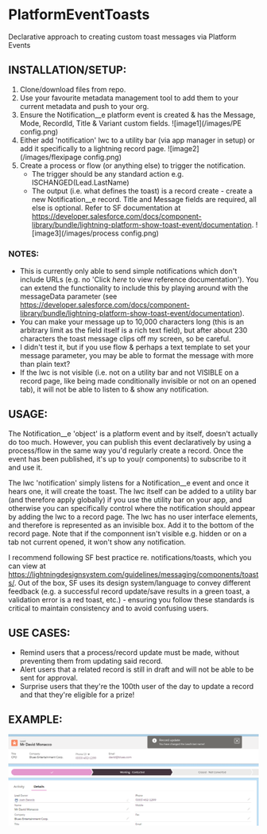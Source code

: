 # PlatformEventToasts
Declarative approach to creating custom toast messages via Platform Events

## INSTALLATION/SETUP:
1. Clone/download files from repo.
2. Use your favourite metadata management tool to add them to your current metadata and push to your org.
3. Ensure the Notification__e platform event is created & has the Message, Mode, RecordId, Title & Variant custom fields.
![image1](/images/PE config.png)
4. Either add 'notification' lwc to a utility bar (via app manager in setup) or add it specifically to a lightning record page.
![image2](/images/flexipage config.png)
5. Create a process or flow (or anything else) to trigger the notification.
    - The trigger should be any standard action e.g. ISCHANGED(Lead.LastName)
    - The output (i.e. what defines the toast) is a record create - create a new Notification__e record. Title and Message fields are required, all else is optional. Refer to SF documentation at https://developer.salesforce.com/docs/component-library/bundle/lightning-platform-show-toast-event/documentation.
![image3](/images/process config.png)

### NOTES:
- This is currently only able to send simple notifications which don't include URLs (e.g. no 'Click _here_ to view reference documentation'). You can extend the functionality to include this by playing around with the messageData parameter (see https://developer.salesforce.com/docs/component-library/bundle/lightning-platform-show-toast-event/documentation).
- You can make your message up to 10,000 characters long (this is an arbitrary limit as the field itself is a rich text field), but after about 230 characters the toast message clips off my screen, so be careful.
- I didn't test it, but if you use flow & perhaps a text template to set your message parameter, you may be able to format the message with more than plain text?
- If the lwc is not visible (i.e. not on a utility bar and not VISIBLE on a record page, like being made conditionally invisible or not on an opened tab), it will not be able to listen to & show any notification.

## USAGE:
The Notification__e 'object' is a platform event and by itself, doesn't actually do too much. However, you can publish this event declaratively by using a process/flow in the same way you'd regularly create a record. Once the event has been published, it's up to you(r components) to subscribe to it and use it.

The lwc 'notification' simply listens for a Notification__e event and once it hears one, it will create the toast. The lwc itself can be added to a utility bar (and therefore apply globally) if you use the utility bar on your app, and otherwise you can specifically control where the notification should appear by adding the lwc to a record page. The lwc has no user interface elements, and therefore is represented as an invisible box. Add it to the bottom of the record page. Note that if the componnent isn't visible e.g. hidden or on a tab not current opened, it won't show any notification.

I recommend following SF best practice re. notifications/toasts, which you can view at https://lightningdesignsystem.com/guidelines/messaging/components/toasts/. Out of the box, SF uses its design system/language to convey different feedback (e.g. a successful record update/save results in a green toast, a validation error is a red toast, etc.) - ensuring you follow these standards is critical to maintain consistency and to avoid confusing users.

## USE CASES:
- Remind users that a process/record update must be made, without preventing them from updating said record.
- Alert users that a related record is still in draft and will not be able to be sent for approval.
- Surprise users that they're the 100th user of the day to update a record and that they're eligible for a prize!

## EXAMPLE:
![image4](/images/result.png)